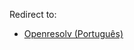 Redirect to:

*   [Openresolv (Português)](/index.php/Openresolv_(Portugu%C3%AAs) "Openresolv (Português)")